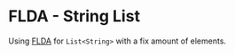 FLDA - String List
==========================

Using [FLDA](https://github.com/tinosteinort/flda-core) for `List<String>` with a fix amount of elements.

